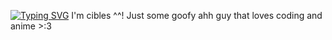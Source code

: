 [![Typing SVG](https://readme-typing-svg.demolab.com?font=Fira+Code&pause=1000&width=435&lines=Hello+every-nyan)](https://git.io/typing-svg)
I'm cibles ^^! Just some goofy ahh guy that loves coding and anime >:3
